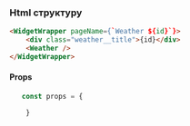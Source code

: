 ### Html структуру

```html
<WidgetWrapper pageName={`Weather ${id}`}>
	<div class="weather__title">{id}</div>
	<Weather />
</WidgetWrapper>
```

#### Props

```js
   const props = {

    }
```

